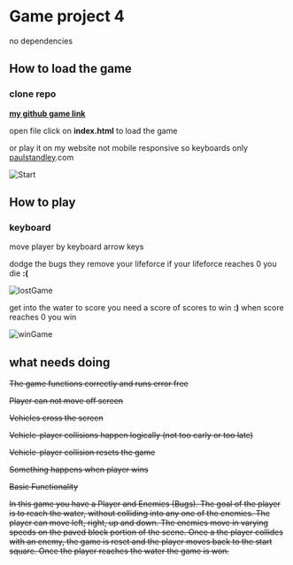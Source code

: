 # Game project 4

no dependencies

## How to load the game

### __clone repo__

[__my github game link__]('https://github.com/paulstandley/Project-Udacity-4')

open file click on __index.html__ to load the game

or play it on my website not mobile responsive so keyboards only [paulstandley](https://paulstandley.000webhostapp.com/index.html).com

![Start]('http://res.cloudinary.com/pieol2/image/upload/v1526402515/gameStart.png')

## How to play

### keyboard

move player by keyboard arrow keys

dodge the bugs they remove your lifeforce if your lifeforce reaches 0 you die __:(__

![lostGame]('http://res.cloudinary.com/pieol2/image/upload/v1526402772/lost.png')

get into the water to score you need a score of scores to win __:)__ when score reaches 0 you win

![winGame]('http://res.cloudinary.com/pieol2/image/upload/v1526402944/win.png')

## what needs doing

~~The game functions correctly and runs error free~~

~~Player can not move off screen~~

~~Vehicles cross the screen~~

~~Vehicle-player collisions happen logically (not too early or too late)~~

~~Vehicle-player collision resets the game~~

~~Something happens when player wins~~

~~Basic Functionality~~

~~In this game you have a Player and Enemies (Bugs). The goal of the player is to reach the water, without colliding into any one of the enemies. The player can move left, right, up and down. The enemies move in varying speeds on the paved block portion of the scene. Once a the player collides with an enemy, the game is reset and the player moves back to the start square. Once the player reaches the water the game is won.~~
